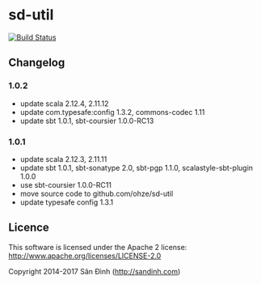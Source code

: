 sd-util
=======
[![Build Status](https://travis-ci.org/ohze/sd-util.svg)](https://travis-ci.org/ohze/sd-util)

## Changelog
### 1.0.2
+ update scala 2.12.4, 2.11.12
+ update com.typesafe:config 1.3.2, commons-codec 1.11
+ update sbt 1.0.1, sbt-coursier 1.0.0-RC13

### 1.0.1
+ update scala 2.12.3, 2.11.11
+ update sbt 1.0.1, sbt-sonatype 2.0, sbt-pgp 1.1.0, scalastyle-sbt-plugin 1.0.0
+ use sbt-coursier 1.0.0-RC11
+ move source code to github.com/ohze/sd-util
+ update typesafe config 1.3.1

## Licence
This software is licensed under the Apache 2 license:
http://www.apache.org/licenses/LICENSE-2.0

Copyright 2014-2017 Sân Đình (http://sandinh.com)
